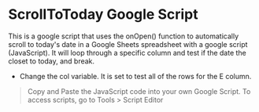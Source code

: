 # ScrollToToday Google Script
This is a google script that uses the onOpen() function to automatically scroll to today's date in a Google Sheets spreadsheet with a google script (JavaScript). It will loop through a specific column and test if the date the closet to today, and break.

- Change the col variable. It is set to test all of the rows for the E column.

> Copy and Paste the JavaScript code into your own Google Script. To access scripts, go to Tools > Script Editor
